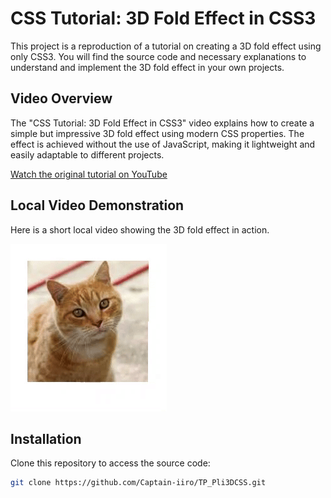 # CSS Tutorial: 3D Fold Effect in CSS3

This project is a reproduction of a tutorial on creating a 3D fold effect using only CSS3. You will find the source code and necessary explanations to understand and implement the 3D fold effect in your own projects.

## Video Overview

The "CSS Tutorial: 3D Fold Effect in CSS3" video explains how to create a simple but impressive 3D fold effect using modern CSS properties. The effect is achieved without the use of JavaScript, making it lightweight and easily adaptable to different projects.

[Watch the original tutorial on YouTube](https://www.youtube.com/watch?v=abHaE10g86o)

## Local Video Demonstration

Here is a short local video showing the 3D fold effect in action.


![Demonstration](test1-ezgif.com-video-to-gif-converter.gif)

## Installation

Clone this repository to access the source code:

```bash
git clone https://github.com/Captain-iiro/TP_Pli3DCSS.git
